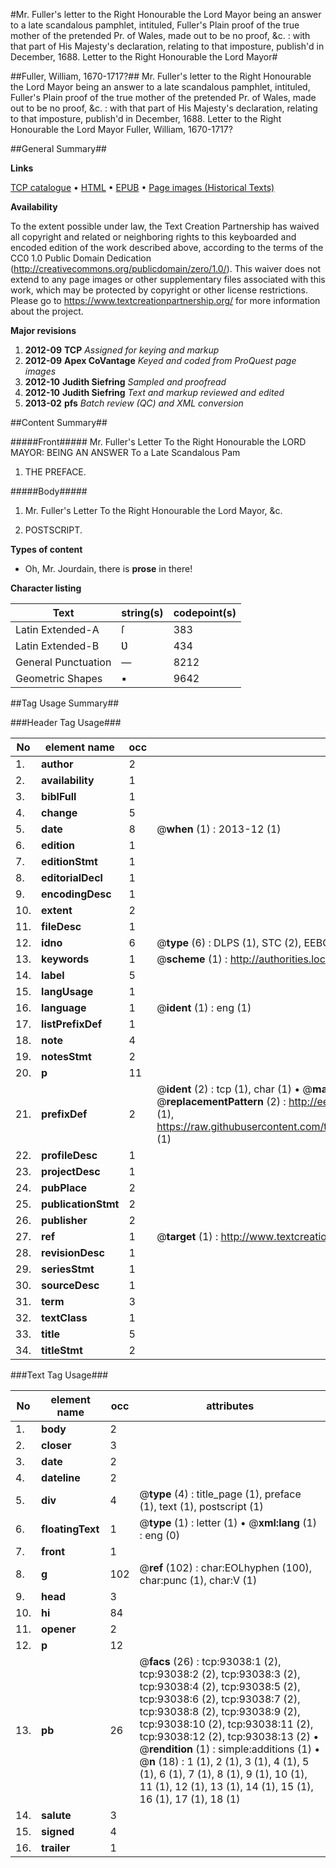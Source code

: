 #Mr. Fuller's letter to the Right Honourable the Lord Mayor being an answer to a late scandalous pamphlet, intituled, Fuller's Plain proof of the true mother of the pretended Pr. of Wales, made out to be no proof, &c. : with that part of His Majesty's declaration, relating to that imposture, publish'd in December, 1688. Letter to the Right Honourable the Lord Mayor#

##Fuller, William, 1670-1717?##
Mr. Fuller's letter to the Right Honourable the Lord Mayor being an answer to a late scandalous pamphlet, intituled, Fuller's Plain proof of the true mother of the pretended Pr. of Wales, made out to be no proof, &c. : with that part of His Majesty's declaration, relating to that imposture, publish'd in December, 1688.
Letter to the Right Honourable the Lord Mayor
Fuller, William, 1670-1717?

##General Summary##

**Links**

[TCP catalogue](http://www.ota.ox.ac.uk/tcp/)  • 
[HTML](http://tei.it.ox.ac.uk/tcp/Texts-HTML/free/A40/A40700.html)  • 
[EPUB](http://tei.it.ox.ac.uk/tcp/Texts-EPUB/free/A40/A40700.epub) • 
[Page images (Historical Texts)](https://historicaltexts.jisc.ac.uk/eebo-12738221e)

**Availability**

To the extent possible under law, the Text Creation Partnership has waived all copyright and related or neighboring rights to this keyboarded and encoded edition of the work described above, according to the terms of the CC0 1.0 Public Domain Dedication (http://creativecommons.org/publicdomain/zero/1.0/). This waiver does not extend to any page images or other supplementary files associated with this work, which may be protected by copyright or other license restrictions. Please go to https://www.textcreationpartnership.org/ for more information about the project.

**Major revisions**

1. __2012-09__ __TCP__ *Assigned for keying and markup*
1. __2012-09__ __Apex CoVantage__ *Keyed and coded from ProQuest page images*
1. __2012-10__ __Judith Siefring__ *Sampled and proofread*
1. __2012-10__ __Judith Siefring__ *Text and markup reviewed and edited*
1. __2013-02__ __pfs__ *Batch review (QC) and XML conversion*

##Content Summary##

#####Front#####
Mr. Fuller's Letter To the Right Honourable the LORD MAYOR: BEING AN ANSWER To a Late Scandalous Pam
1. THE PREFACE.

#####Body#####

1. Mr. Fuller's Letter To the Right Honourable the Lord Mayor, &c.

1. POSTSCRIPT.

**Types of content**

  * Oh, Mr. Jourdain, there is **prose** in there!

**Character listing**


|Text|string(s)|codepoint(s)|
|---|---|---|
|Latin Extended-A|ſ|383|
|Latin Extended-B|Ʋ|434|
|General Punctuation|—|8212|
|Geometric Shapes|▪|9642|

##Tag Usage Summary##

###Header Tag Usage###

|No|element name|occ|attributes|
|---|---|---|---|
|1.|__author__|2||
|2.|__availability__|1||
|3.|__biblFull__|1||
|4.|__change__|5||
|5.|__date__|8| @__when__ (1) : 2013-12 (1)|
|6.|__edition__|1||
|7.|__editionStmt__|1||
|8.|__editorialDecl__|1||
|9.|__encodingDesc__|1||
|10.|__extent__|2||
|11.|__fileDesc__|1||
|12.|__idno__|6| @__type__ (6) : DLPS (1), STC (2), EEBO-CITATION (1), OCLC (1), VID (1)|
|13.|__keywords__|1| @__scheme__ (1) : http://authorities.loc.gov/ (1)|
|14.|__label__|5||
|15.|__langUsage__|1||
|16.|__language__|1| @__ident__ (1) : eng (1)|
|17.|__listPrefixDef__|1||
|18.|__note__|4||
|19.|__notesStmt__|2||
|20.|__p__|11||
|21.|__prefixDef__|2| @__ident__ (2) : tcp (1), char (1)  •  @__matchPattern__ (2) : ([0-9\-]+):([0-9IVX]+) (1), (.+) (1)  •  @__replacementPattern__ (2) : http://eebo.chadwyck.com/downloadtiff?vid=$1&page=$2 (1), https://raw.githubusercontent.com/textcreationpartnership/Texts/master/tcpchars.xml#$1 (1)|
|22.|__profileDesc__|1||
|23.|__projectDesc__|1||
|24.|__pubPlace__|2||
|25.|__publicationStmt__|2||
|26.|__publisher__|2||
|27.|__ref__|1| @__target__ (1) : http://www.textcreationpartnership.org/docs/. (1)|
|28.|__revisionDesc__|1||
|29.|__seriesStmt__|1||
|30.|__sourceDesc__|1||
|31.|__term__|3||
|32.|__textClass__|1||
|33.|__title__|5||
|34.|__titleStmt__|2||


###Text Tag Usage###

|No|element name|occ|attributes|
|---|---|---|---|
|1.|__body__|2||
|2.|__closer__|3||
|3.|__date__|2||
|4.|__dateline__|2||
|5.|__div__|4| @__type__ (4) : title_page (1), preface (1), text (1), postscript (1)|
|6.|__floatingText__|1| @__type__ (1) : letter (1)  •  @__xml:lang__ (1) : eng (0)|
|7.|__front__|1||
|8.|__g__|102| @__ref__ (102) : char:EOLhyphen (100), char:punc (1), char:V (1)|
|9.|__head__|3||
|10.|__hi__|84||
|11.|__opener__|2||
|12.|__p__|12||
|13.|__pb__|26| @__facs__ (26) : tcp:93038:1 (2), tcp:93038:2 (2), tcp:93038:3 (2), tcp:93038:4 (2), tcp:93038:5 (2), tcp:93038:6 (2), tcp:93038:7 (2), tcp:93038:8 (2), tcp:93038:9 (2), tcp:93038:10 (2), tcp:93038:11 (2), tcp:93038:12 (2), tcp:93038:13 (2)  •  @__rendition__ (1) : simple:additions (1)  •  @__n__ (18) : 1 (1), 2 (1), 3 (1), 4 (1), 5 (1), 6 (1), 7 (1), 8 (1), 9 (1), 10 (1), 11 (1), 12 (1), 13 (1), 14 (1), 15 (1), 16 (1), 17 (1), 18 (1)|
|14.|__salute__|3||
|15.|__signed__|4||
|16.|__trailer__|1||
